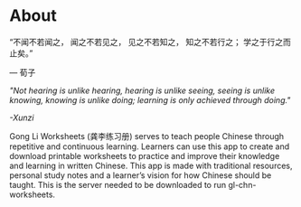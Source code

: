 # About 

“不闻不若闻之，
闻之不若见之，
见之不若知之，
知之不若行之；
学之于行之而止矣。”

— 荀子

*"Not hearing is unlike hearing, 
hearing is unlike seeing, 
seeing is unlike knowing,
knowing is unlike doing;
learning is only achieved through doing."*

*\-Xunzi*

Gong Li Worksheets (龚李练习册) serves to teach people Chinese through repetitive and continuous learning. Learners can use this app to create and download printable worksheets to practice and improve their knowledge and learning in written Chinese. This app is made with traditional resources, personal study notes and a learner’s vision for how Chinese should be taught. 
This is the server needed to be downloaded to run gl-chn-worksheets.
